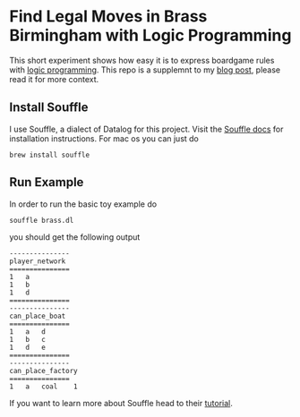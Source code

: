# Find Legal Moves in Brass Birmingham with Logic Programming

This short experiment shows how easy it is to express boardgame rules with [logic programming](https://en.wikipedia.org/wiki/Logic_programming).
This repo is a supplemnt to my [blog post](https://hashnode.com/preview/655a4aa4ba98790010ccfe60), please read it for more context.

## Install Souffle

I use Souffle, a dialect of Datalog for this project. Visit the [Souffle docs](https://souffle-lang.github.io/install) for installation instructions. For mac os you can just do

```shell
brew install souffle
```

## Run Example

In order to run the basic toy example do

```shell
souffle brass.dl
```

you should get the following output

```shell
---------------
player_network
===============
1	a
1	b
1	d
===============
---------------
can_place_boat
===============
1	a	d
1	b	c
1	d	e
===============
---------------
can_place_factory
===============
1	a	coal	1
```

If you want to learn more about Souffle head to their [tutorial](https://souffle-lang.github.io/tutorial).
